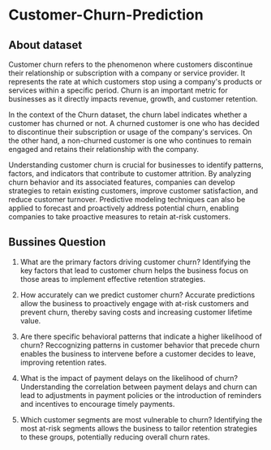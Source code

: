 # Customer-Churn-Prediction
## About dataset
  Customer churn refers to the phenomenon where customers discontinue their relationship or subscription with a company or service provider. It represents the rate at which customers stop using a company's products or services within a specific period. Churn is an important metric for businesses as it directly impacts revenue, growth, and customer retention.

  In the context of the Churn dataset, the churn label indicates whether a customer has churned or not. A churned customer is one who has decided to discontinue their subscription or usage of the company's services. On the other hand, a non-churned customer is one who continues to remain engaged and retains their relationship with the company.

  Understanding customer churn is crucial for businesses to identify patterns, factors, and indicators that contribute to customer attrition. By analyzing churn behavior and its associated features, companies can develop strategies to retain existing customers, improve customer satisfaction, and reduce customer turnover. Predictive modeling techniques can also be applied to forecast and proactively address potential churn, enabling companies to take proactive measures to retain at-risk customers.

## Bussines Question
1. What are the primary factors driving customer churn?
  Identifying the key factors that lead to customer churn helps the business focus on those areas to implement effective retention strategies.

2. How accurately can we predict customer churn?
  Accurate predictions allow the business to proactively engage with at-risk customers and prevent churn, thereby saving costs and increasing customer lifetime value.

3. Are there specific behavioral patterns that indicate a higher likelihood of churn?
  Reccognizing patterns in customer behavior that precede churn enables the business to intervene before a customer decides to leave, improving retention rates.

4. What is the impact of payment delays on the likelihood of churn?
  Understanding the correlation between payment delays and churn can lead to adjustments in payment policies or the introduction of reminders and incentives to encourage timely payments.

5. Which customer segments are most vulnerable to churn?
  Identifying the most at-risk segments allows the business to tailor retention strategies to these groups, potentially reducing overall churn rates.
